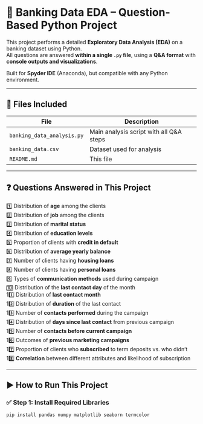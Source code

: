 # 🏦 Banking Data EDA – Question-Based Python Project

This project performs a detailed **Exploratory Data Analysis (EDA)** on a banking dataset using Python.  
All questions are answered **within a single `.py` file**, using a **Q&A format** with **console outputs and visualizations**.

Built for **Spyder IDE** (Anaconda), but compatible with any Python environment.

---

## 📁 Files Included

| File                      | Description                                          |
|---------------------------|------------------------------------------------------|
| `banking_data_analysis.py` | Main analysis script with all Q&A steps              |
| `banking_data.csv`         | Dataset used for analysis                           |
| `README.md`                | This file                                           |

---

## ❓ Questions Answered in This Project

1️⃣ Distribution of **age** among the clients  
2️⃣ Distribution of **job** among the clients  
3️⃣ Distribution of **marital status**  
4️⃣ Distribution of **education levels**  
5️⃣ Proportion of clients with **credit in default**  
6️⃣ Distribution of **average yearly balance**  
7️⃣ Number of clients having **housing loans**  
8️⃣ Number of clients having **personal loans**  
9️⃣ Types of **communication methods** used during campaign  
🔟 Distribution of the **last contact day** of the month  
11️⃣ Distribution of **last contact month**  
12️⃣ Distribution of **duration** of the last contact  
13️⃣ Number of **contacts performed** during the campaign  
14️⃣ Distribution of **days since last contact** from previous campaign  
15️⃣ Number of **contacts before current campaign**  
16️⃣ Outcomes of **previous marketing campaigns**  
17️⃣ Proportion of clients who **subscribed** to term deposits vs. who didn’t  
18️⃣ **Correlation** between different attributes and likelihood of subscription

---

## ▶️ How to Run This Project

### ✅ Step 1: Install Required Libraries

```bash
pip install pandas numpy matplotlib seaborn termcolor

